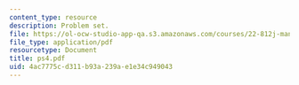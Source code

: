 ```yaml
---
content_type: resource
description: Problem set.
file: https://ol-ocw-studio-app-qa.s3.amazonaws.com/courses/22-812j-managing-nuclear-technology-spring-2004/4ac7775cd311b93a239ae1e34c949043_ps4.pdf
file_type: application/pdf
resourcetype: Document
title: ps4.pdf
uid: 4ac7775c-d311-b93a-239a-e1e34c949043
---
```


